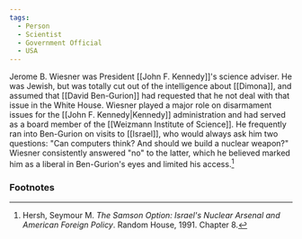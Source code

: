 ```yaml
---
tags:
  - Person
  - Scientist
  - Government Official
  - USA
---
```

Jerome B. Wiesner was President [[John F. Kennedy]]'s science adviser. He was Jewish, but was totally cut out of the intelligence about [[Dimona]], and assumed that [[David Ben-Gurion]] had requested that he not deal with that issue in the White House. Wiesner played a major role on disarmament issues for the [[John F. Kennedy|Kennedy]] administration and had served as a board member of the [[Weizmann Institute of Science]]. He frequently ran into Ben-Gurion on visits to [[Israel]], who would always ask him two questions: "Can computers think? And should we build a nuclear weapon?" Wiesner consistently answered "no" to the latter, which he believed marked him as a liberal in Ben-Gurion's eyes and limited his access.[^1]

### Footnotes

[^1]: Hersh, Seymour M. *The Samson Option: Israel's Nuclear Arsenal and American Foreign Policy*. Random House, 1991. Chapter 8.
